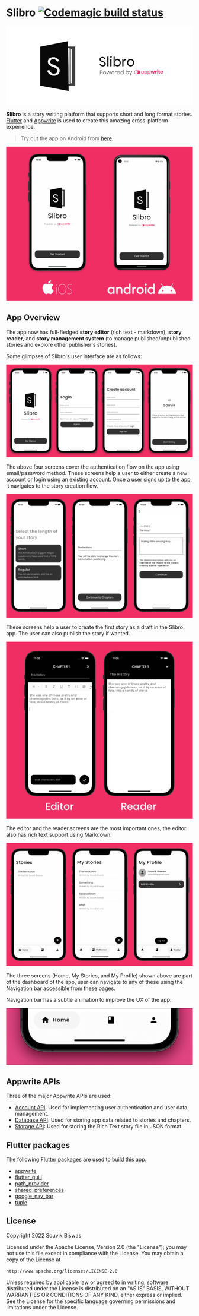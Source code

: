 # Slibro [![Codemagic build status](https://api.codemagic.io/apps/6240c24a66f743ede7aca591/android-workflow/status_badge.svg)](https://codemagic.io/apps/6240c24a66f743ede7aca591/android-workflow/latest_build)

![](screenshots/slibro-dev-cover.png)

**Slibro** is a story writing platform that supports short and long format stories. [Flutter](https://flutter.dev/) and [Appwrite](https://appwrite.io/) is used to create this amazing cross-platform experience.

> Try out the app on Android from [here](https://appdistribution.firebase.dev/i/3fc14b5839069d3c).

![](screenshots/slibro-cross-platform-2.png)

## App Overview

The app now has full-fledged **story editor** (rich text - markdown), **story reader**, and **story management system** (to manage published/unpublished stories and explore other publisher's stories).

Some glimpses of Slibro's user interface are as follows:

![Slibro Auth Screens](screenshots/slibro-auth-screens.png)

The above four screens cover the authentication flow on the app using email/password method. These screens help a user to either create a new account or login using an existing account. Once a user signs up to the app, it navigates to the story creation flow.
 
![Slibro Story Detail Screens](screenshots/slibro-screens-2.png)

These screens help a user to create the first story as a draft in the Slibro app. The user can also publish the story if wanted.

![Slibro Editor and Reader Screens](screenshots/slibro-screens-3.1.png)

The editor and the reader screens are the most important ones, the editor also has rich text support using Markdown.

![Slibro Dashboard Screens](screenshots/slibro-screens-4.png)

The three screens (Home, My Stories, and My Profile) shown above are part of the dashboard of the app, user can navigate to any of these using the Navigation bar accessible from these pages.

Navigation bar has a subtle animation to improve the UX of the app:

![Navigation bar animation](screenshots/navbar-anim.gif)

## Appwrite APIs

Three of the major Appwrite APIs are used:

* [Account API](https://appwrite.io/docs/client/account?sdk=flutter-default): Used for implementing user authentication and user data management.
* [Database API](https://appwrite.io/docs/client/database?sdk=flutter-default): Used for storing app data related to stories and chapters.
* [Storage API](https://appwrite.io/docs/client/storage?sdk=flutter-default): Used for storing the Rich Text story file in JSON format.

## Flutter packages

The following Flutter packages are used to build this app:

* [appwrite](https://pub.dev/packages/appwrite)
* [flutter_quill](https://pub.dev/packages/flutter_quill)
* [path_provider](https://pub.dev/packages/path_provider)
* [shared_preferences](https://pub.dev/packages/shared_preferences)
* [google_nav_bar](https://pub.dev/packages/google_nav_bar)
* [tuple](https://pub.dev/packages/tuple)

## License

Copyright 2022 Souvik Biswas

Licensed under the Apache License, Version 2.0 (the "License");
you may not use this file except in compliance with the License.
You may obtain a copy of the License at

    http://www.apache.org/licenses/LICENSE-2.0

Unless required by applicable law or agreed to in writing, software
distributed under the License is distributed on an "AS IS" BASIS,
WITHOUT WARRANTIES OR CONDITIONS OF ANY KIND, either express or implied.
See the License for the specific language governing permissions and
limitations under the License.
